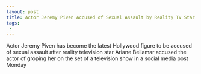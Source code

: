 ```yaml
---
layout: post
title: Actor Jeremy Piven Accused of Sexual Assault by Reality TV Star
tags:
 -
---
```

Actor Jeremy Piven has become the latest Hollywood figure to be accused of sexual assault after reality television star Ariane Bellamar accused the actor of groping her on the set of a television show in a social media post Monday

